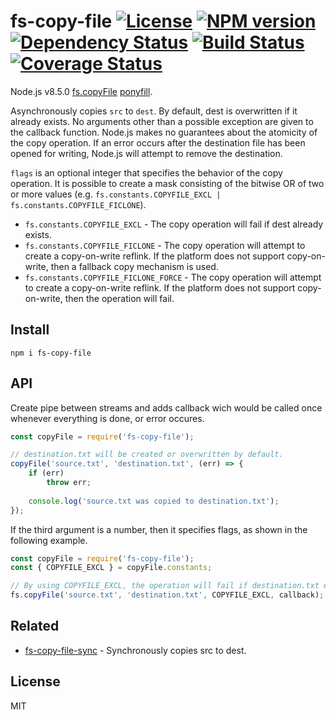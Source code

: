 fs-copy-file [![License][LicenseIMGURL]][LicenseURL] [![NPM version][NPMIMGURL]][NPMURL] [![Dependency Status][DependencyStatusIMGURL]][DependencyStatusURL] [![Build Status][BuildStatusIMGURL]][BuildStatusURL] [![Coverage Status][CoverageIMGURL]][CoverageURL]
=========
Node.js v8.5.0 [fs.copyFile](https://nodejs.org/dist/latest-v10.x/docs/api/fs.html#fs_fs_copyfile_src_dest_flags_callback) [ponyfill](https://ponyfill.com).

Asynchronously copies `src` to `dest`. By default, dest is overwritten if it already exists. No arguments other than a possible exception are given to the callback function. Node.js makes no guarantees about the atomicity of the copy operation. If an error occurs after the destination file has been opened for writing, Node.js will attempt to remove the destination.

`flags` is an optional integer that specifies the behavior of the copy operation. It is possible to create a mask consisting of the bitwise OR of two or more values (e.g. `fs.constants.COPYFILE_EXCL | fs.constants.COPYFILE_FICLONE`).

- `fs.constants.COPYFILE_EXCL` - The copy operation will fail if dest already exists.
- `fs.constants.COPYFILE_FICLONE` - The copy operation will attempt to create a copy-on-write reflink. If the platform does not support copy-on-write, then a fallback copy mechanism is used.
- `fs.constants.COPYFILE_FICLONE_FORCE` - The copy operation will attempt to create a copy-on-write reflink. If the platform does not support copy-on-write, then the operation will fail.

## Install

```
npm i fs-copy-file
```

## API

Create pipe between streams and adds callback wich would 
be called once whenever everything is done, or error occures.

```js
const copyFile = require('fs-copy-file');

// destination.txt will be created or overwritten by default.
copyFile('source.txt', 'destination.txt', (err) => {
    if (err)
        throw err;
    
    console.log('source.txt was copied to destination.txt');
});
```

If the third argument is a number, then it specifies flags, as shown in the following example.

```js
const copyFile = require('fs-copy-file');
const { COPYFILE_EXCL } = copyFile.constants;

// By using COPYFILE_EXCL, the operation will fail if destination.txt exists.
fs.copyFile('source.txt', 'destination.txt', COPYFILE_EXCL, callback);
```

## Related

- [fs-copy-file-sync](https://github.com/coderaiser/fs-copy-file-sync "fs-copy-file-sync") - Synchronously copies src to dest.

## License
MIT

[NPMIMGURL]:                https://img.shields.io/npm/v/fs-copy-file.svg?style=flat
[BuildStatusIMGURL]:        https://img.shields.io/travis/coderaiser/fs-copy-file/master.svg?style=flat
[DependencyStatusIMGURL]:   https://img.shields.io/gemnasium/coderaiser/fs-copy-file.svg?style=flat
[LicenseIMGURL]:            https://img.shields.io/badge/license-MIT-317BF9.svg?style=flat
[CoverageIMGURL]:           https://coveralls.io/repos/coderaiser/fs-copy-file/badge.svg?branch=master&service=github
[NPMURL]:                   https://npmjs.org/package/fs-copy-file "npm"
[BuildStatusURL]:           https://travis-ci.org/coderaiser/fs-copy-file  "Build Status"
[DependencyStatusURL]:      https://gemnasium.com/coderaiser/fs-copy-file "Dependency Status"
[LicenseURL]:               https://tldrlegal.com/license/mit-license "MIT License"
[CoverageURL]:              https://coveralls.io/github/coderaiser/fs-copy-file?branch=master

